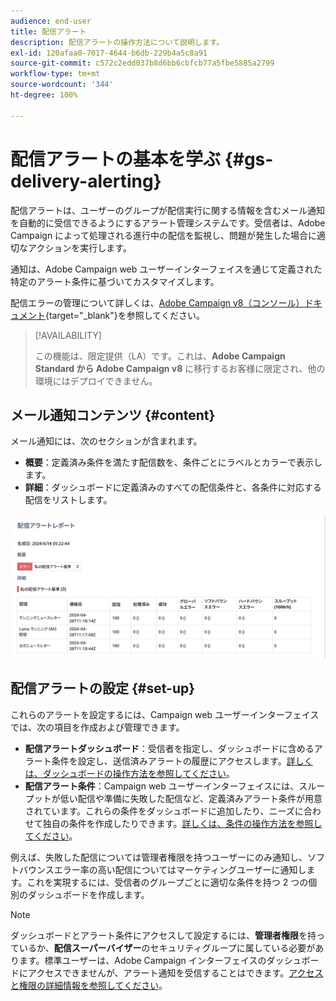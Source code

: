 ```yaml
---
audience: end-user
title: 配信アラート
description: 配信アラートの操作方法について説明します。
exl-id: 120afaa0-7017-4644-b6db-229b4a5c8a91
source-git-commit: c572c2edd037b8d6bb6cbfcb77a5fbe5885a2799
workflow-type: tm+mt
source-wordcount: '344'
ht-degree: 100%

---
```


# 配信アラートの基本を学ぶ {#gs-delivery-alerting}

配信アラートは、ユーザーのグループが配信実行に関する情報を含むメール通知を自動的に受信できるようにするアラート管理システムです。受信者は、Adobe Campaign によって処理される進行中の配信を監視し、問題が発生した場合に適切なアクションを実行します。

通知は、Adobe Campaign web ユーザーインターフェイスを通じて定義された特定のアラート条件に基づいてカスタマイズします。

配信エラーの管理について詳しくは、[Adobe Campaign v8（コンソール）ドキュメント](https://experienceleague.adobe.com/ja/docs/campaign/campaign-v8/send/failures/delivery-failures#send){target="_blank"}を参照してください。

>[!AVAILABILITY]
>
>この機能は、限定提供（LA）です。これは、**Adobe Campaign Standard から Adobe Campaign v8** に移行するお客様に限定され、他の環境にはデプロイできません。

## メール通知コンテンツ {#content}

メール通知には、次のセクションが含まれます。

* **概要**：定義済み条件を満たす配信数を、条件ごとにラベルとカラーで表示します。
* **詳細**：ダッシュボードに定義済みのすべての配信条件と、各条件に対応する配信をリストします。

![説明：このスクリーンショットは、「概要」セクションと「詳細」セクションを含む、メール通知レイアウトを示します。](assets/alerting-email.png)

## 配信アラートの設定 {#set-up}

これらのアラートを設定するには、Campaign web ユーザーインターフェイスでは、次の項目を作成および管理できます。

* **配信アラートダッシュボード**：受信者を指定し、ダッシュボードに含めるアラート条件を設定し、送信済みアラートの履歴にアクセスします。[詳しくは、ダッシュボードの操作方法を参照してください](../msg/delivery-alerting-dashboards.md)。
* **配信アラート条件**：Campaign web ユーザーインターフェイスには、スループットが低い配信や準備に失敗した配信など、定義済みアラート条件が用意されています。これらの条件をダッシュボードに追加したり、ニーズに合わせて独自の条件を作成したりできます。[詳しくは、条件の操作方法を参照してください](../msg/delivery-alerting-criteria.md)。

例えば、失敗した配信については管理者権限を持つユーザーにのみ通知し、ソフトバウンスエラー率の高い配信についてはマーケティングユーザーに通知します。これを実現するには、受信者のグループごとに適切な条件を持つ 2 つの個別のダッシュボードを作成します。

>[!NOTE]
>
>ダッシュボードとアラート条件にアクセスして設定するには、**管理者権限**&#x200B;を持っているか、**配信スーパーバイザー**&#x200B;のセキュリティグループに属している必要があります。標準ユーザーは、Adobe Campaign インターフェイスのダッシュボードにアクセスできませんが、アラート通知を受信することはできます。[アクセスと権限の詳細情報を参照してください](../get-started/permissions.md)。